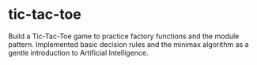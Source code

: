 # tic-tac-toe

Build a Tic-Tac-Toe game to practice factory functions and the module pattern.
Implemented basic decision rules and the minimax algorithm as a gentle introduction to Artificial Intelligence.
